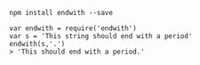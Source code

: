 `npm install endwith --save`

    var endwith = require('endwith')
    var s = 'This string should end with a period'
    endwith(s,'.')
    > 'This should end with a period.'


